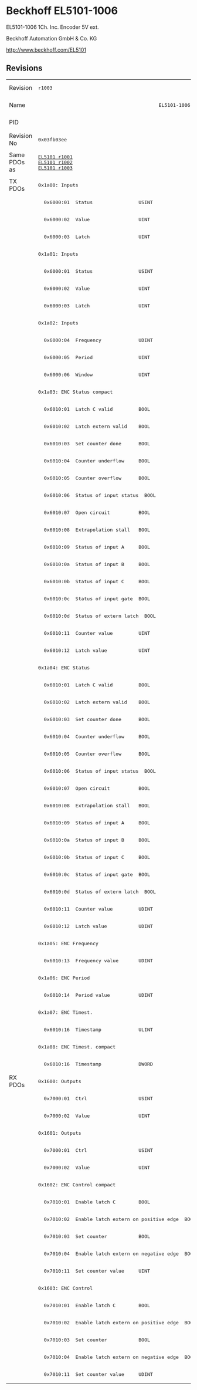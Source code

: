 # Beckhoff EL5101-1006

EL5101-1006 1Ch. Inc. Encoder 5V ext.

Beckhoff Automation GmbH & Co. KG

http://www.beckhoff.com/EL5101

## Revisions
<table>
<tr >
<td>Revision</td>
<td><pre>r1003</pre></td>
<td><pre>r1004</pre></td>
<td><pre>r1005</pre></td>
<td><pre>r1006</pre></td>
<td><pre>r1007</pre></td>
</tr>
<tr >
<td>Name</td>
<td colspan=5 align="center"><pre>EL5101-1006 1Ch. Inc. Encoder 5V ext.</pre></td>
</tr>
<tr >
<td>PID</td>
<td colspan=5 align="center"><pre>0x13ed3052</pre></td>
</tr>
<tr >
<td>Revision No</td>
<td><pre>0x03fb03ee</pre></td>
<td><pre>0x03fc03ee</pre></td>
<td><pre>0x03fd03ee</pre></td>
<td><pre>0x03fe03ee</pre></td>
<td><pre>0x03ff03ee</pre></td>
</tr>
<tr >
<td>Same PDOs as</td>
<td><pre><a href="EL5101">EL5101 r1001</a><br/><a href="EL5101">EL5101 r1002</a><br/><a href="EL5101">EL5101 r1003</a></pre></td>
<td colspan=4 align="center"><pre><a href="EL5101">EL5101 r1004</a><br/><a href="EL5101">EL5101 r1005</a><br/><a href="EL5101">EL5101 r1006</a></pre></td>
</tr>
<tr class="txpdo pdosection">
<td rowspan=52 valign=top>TX PDOs</td>
<td colspan=5 align="left"><pre>0x1a00: Inputs</pre></td>
<td></td>
</tr>
<tr class="txpdo">
<td colspan=5 align="left"><pre>  0x6000:01  Status                USINT</pre></td>
</tr>
<tr class="txpdo">
<td colspan=5 align="left"><pre>  0x6000:02  Value                 UINT</pre></td>
</tr>
<tr class="txpdo">
<td colspan=5 align="left"><pre>  0x6000:03  Latch                 UINT</pre></td>
</tr>
<tr class="txpdo pdosection">
<td colspan=5 align="left"><pre>0x1a01: Inputs</pre></td>
</tr>
<tr class="txpdo">
<td colspan=5 align="left"><pre>  0x6000:01  Status                USINT</pre></td>
</tr>
<tr class="txpdo">
<td colspan=5 align="left"><pre>  0x6000:02  Value                 UINT</pre></td>
</tr>
<tr class="txpdo">
<td colspan=5 align="left"><pre>  0x6000:03  Latch                 UINT</pre></td>
</tr>
<tr class="txpdo pdosection">
<td colspan=5 align="left"><pre>0x1a02: Inputs</pre></td>
</tr>
<tr class="txpdo">
<td colspan=5 align="left"><pre>  0x6000:04  Frequency             UDINT</pre></td>
</tr>
<tr class="txpdo">
<td colspan=5 align="left"><pre>  0x6000:05  Period                UINT</pre></td>
</tr>
<tr class="txpdo">
<td colspan=5 align="left"><pre>  0x6000:06  Window                UINT</pre></td>
</tr>
<tr class="txpdo pdosection">
<td colspan=5 align="left"><pre>0x1a03: ENC Status compact</pre></td>
</tr>
<tr class="txpdo">
<td><pre>  0x6010:01  Latch C valid         BOOL</pre></td>
<td colspan=4 align="left"><pre>  0x6010:01  Status__Latch C valid  BOOL</pre></td>
</tr>
<tr class="txpdo">
<td><pre>  0x6010:02  Latch extern valid    BOOL</pre></td>
<td colspan=4 align="left"><pre>  0x6010:02  Status__Latch extern valid  BOOL</pre></td>
</tr>
<tr class="txpdo">
<td><pre>  0x6010:03  Set counter done      BOOL</pre></td>
<td colspan=4 align="left"><pre>  0x6010:03  Status__Set counter done  BOOL</pre></td>
</tr>
<tr class="txpdo">
<td><pre>  0x6010:04  Counter underflow     BOOL</pre></td>
<td colspan=4 align="left"><pre>  0x6010:04  Status__Counter underflow  BOOL</pre></td>
</tr>
<tr class="txpdo">
<td><pre>  0x6010:05  Counter overflow      BOOL</pre></td>
<td colspan=4 align="left"><pre>  0x6010:05  Status__Counter overflow  BOOL</pre></td>
</tr>
<tr class="txpdo">
<td><pre>  0x6010:06  Status of input status  BOOL</pre></td>
<td colspan=4 align="left"><pre>  0x6010:06  Status__Status of input status  BOOL</pre></td>
</tr>
<tr class="txpdo">
<td><pre>  0x6010:07  Open circuit          BOOL</pre></td>
<td colspan=4 align="left"><pre>  0x6010:07  Status__Open circuit  BOOL</pre></td>
</tr>
<tr class="txpdo">
<td><pre>  0x6010:08  Extrapolation stall   BOOL</pre></td>
<td colspan=4 align="left"><pre>  0x6010:08  Status__Extrapolation stall  BOOL</pre></td>
</tr>
<tr class="txpdo">
<td><pre>  0x6010:09  Status of input A     BOOL</pre></td>
<td colspan=4 align="left"><pre>  0x6010:09  Status__Status of input A  BOOL</pre></td>
</tr>
<tr class="txpdo">
<td><pre>  0x6010:0a  Status of input B     BOOL</pre></td>
<td colspan=4 align="left"><pre>  0x6010:0a  Status__Status of input B  BOOL</pre></td>
</tr>
<tr class="txpdo">
<td><pre>  0x6010:0b  Status of input C     BOOL</pre></td>
<td colspan=4 align="left"><pre>  0x6010:0b  Status__Status of input C  BOOL</pre></td>
</tr>
<tr class="txpdo">
<td><pre>  0x6010:0c  Status of input gate  BOOL</pre></td>
<td colspan=4 align="left"><pre>  0x6010:0c  Status__Status of input gate  BOOL</pre></td>
</tr>
<tr class="txpdo">
<td><pre>  0x6010:0d  Status of extern latch  BOOL</pre></td>
<td colspan=4 align="left"><pre>  0x6010:0d  Status__Status of extern latch  BOOL</pre></td>
</tr>
<tr class="txpdo">
<td colspan=5 align="left"><pre>  0x6010:11  Counter value         UINT</pre></td>
</tr>
<tr class="txpdo">
<td colspan=5 align="left"><pre>  0x6010:12  Latch value           UINT</pre></td>
</tr>
<tr class="txpdo pdosection">
<td colspan=5 align="left"><pre>0x1a04: ENC Status</pre></td>
</tr>
<tr class="txpdo">
<td><pre>  0x6010:01  Latch C valid         BOOL</pre></td>
<td colspan=4 align="left"><pre>  0x6010:01  Status__Latch C valid  BOOL</pre></td>
</tr>
<tr class="txpdo">
<td><pre>  0x6010:02  Latch extern valid    BOOL</pre></td>
<td colspan=4 align="left"><pre>  0x6010:02  Status__Latch extern valid  BOOL</pre></td>
</tr>
<tr class="txpdo">
<td><pre>  0x6010:03  Set counter done      BOOL</pre></td>
<td colspan=4 align="left"><pre>  0x6010:03  Status__Set counter done  BOOL</pre></td>
</tr>
<tr class="txpdo">
<td><pre>  0x6010:04  Counter underflow     BOOL</pre></td>
<td colspan=4 align="left"><pre>  0x6010:04  Status__Counter underflow  BOOL</pre></td>
</tr>
<tr class="txpdo">
<td><pre>  0x6010:05  Counter overflow      BOOL</pre></td>
<td colspan=4 align="left"><pre>  0x6010:05  Status__Counter overflow  BOOL</pre></td>
</tr>
<tr class="txpdo">
<td><pre>  0x6010:06  Status of input status  BOOL</pre></td>
<td colspan=4 align="left"><pre>  0x6010:06  Status__Status of input status  BOOL</pre></td>
</tr>
<tr class="txpdo">
<td><pre>  0x6010:07  Open circuit          BOOL</pre></td>
<td colspan=4 align="left"><pre>  0x6010:07  Status__Open circuit  BOOL</pre></td>
</tr>
<tr class="txpdo">
<td><pre>  0x6010:08  Extrapolation stall   BOOL</pre></td>
<td colspan=4 align="left"><pre>  0x6010:08  Status__Extrapolation stall  BOOL</pre></td>
</tr>
<tr class="txpdo">
<td><pre>  0x6010:09  Status of input A     BOOL</pre></td>
<td colspan=4 align="left"><pre>  0x6010:09  Status__Status of input A  BOOL</pre></td>
</tr>
<tr class="txpdo">
<td><pre>  0x6010:0a  Status of input B     BOOL</pre></td>
<td colspan=4 align="left"><pre>  0x6010:0a  Status__Status of input B  BOOL</pre></td>
</tr>
<tr class="txpdo">
<td><pre>  0x6010:0b  Status of input C     BOOL</pre></td>
<td colspan=4 align="left"><pre>  0x6010:0b  Status__Status of input C  BOOL</pre></td>
</tr>
<tr class="txpdo">
<td><pre>  0x6010:0c  Status of input gate  BOOL</pre></td>
<td colspan=4 align="left"><pre>  0x6010:0c  Status__Status of input gate  BOOL</pre></td>
</tr>
<tr class="txpdo">
<td><pre>  0x6010:0d  Status of extern latch  BOOL</pre></td>
<td colspan=4 align="left"><pre>  0x6010:0d  Status__Status of extern latch  BOOL</pre></td>
</tr>
<tr class="txpdo">
<td colspan=5 align="left"><pre>  0x6010:11  Counter value         UDINT</pre></td>
</tr>
<tr class="txpdo">
<td colspan=5 align="left"><pre>  0x6010:12  Latch value           UDINT</pre></td>
</tr>
<tr class="txpdo pdosection">
<td colspan=5 align="left"><pre>0x1a05: ENC Frequency</pre></td>
</tr>
<tr class="txpdo">
<td colspan=5 align="left"><pre>  0x6010:13  Frequency value       UDINT</pre></td>
</tr>
<tr class="txpdo pdosection">
<td colspan=5 align="left"><pre>0x1a06: ENC Period</pre></td>
</tr>
<tr class="txpdo">
<td colspan=5 align="left"><pre>  0x6010:14  Period value          UDINT</pre></td>
</tr>
<tr class="txpdo pdosection">
<td colspan=5 align="left"><pre>0x1a07: ENC Timest.</pre></td>
</tr>
<tr class="txpdo">
<td colspan=5 align="left"><pre>  0x6010:16  Timestamp             ULINT</pre></td>
</tr>
<tr class="txpdo pdosection">
<td colspan=5 align="left"><pre>0x1a08: ENC Timest. compact</pre></td>
</tr>
<tr class="txpdo">
<td colspan=5 align="left"><pre>  0x6010:16  Timestamp             DWORD</pre></td>
</tr>
<tr class="rxpdo pdosection">
<td rowspan=18 valign=top>RX PDOs</td>
<td colspan=5 align="left"><pre>0x1600: Outputs</pre></td>
<td></td>
</tr>
<tr class="rxpdo">
<td colspan=5 align="left"><pre>  0x7000:01  Ctrl                  USINT</pre></td>
</tr>
<tr class="rxpdo">
<td colspan=5 align="left"><pre>  0x7000:02  Value                 UINT</pre></td>
</tr>
<tr class="rxpdo pdosection">
<td colspan=5 align="left"><pre>0x1601: Outputs</pre></td>
</tr>
<tr class="rxpdo">
<td colspan=5 align="left"><pre>  0x7000:01  Ctrl                  USINT</pre></td>
</tr>
<tr class="rxpdo">
<td colspan=5 align="left"><pre>  0x7000:02  Value                 UINT</pre></td>
</tr>
<tr class="rxpdo pdosection">
<td colspan=5 align="left"><pre>0x1602: ENC Control compact</pre></td>
</tr>
<tr class="rxpdo">
<td><pre>  0x7010:01  Enable latch C        BOOL</pre></td>
<td colspan=4 align="left"><pre>  0x7010:01  Control__Enable latch C  BOOL</pre></td>
</tr>
<tr class="rxpdo">
<td><pre>  0x7010:02  Enable latch extern on positive edge  BOOL</pre></td>
<td colspan=4 align="left"><pre>  0x7010:02  Control__Enable latch extern on positive edge  BOOL</pre></td>
</tr>
<tr class="rxpdo">
<td><pre>  0x7010:03  Set counter           BOOL</pre></td>
<td colspan=4 align="left"><pre>  0x7010:03  Control__Set counter  BOOL</pre></td>
</tr>
<tr class="rxpdo">
<td><pre>  0x7010:04  Enable latch extern on negative edge  BOOL</pre></td>
<td colspan=4 align="left"><pre>  0x7010:04  Control__Enable latch extern on negative edge  BOOL</pre></td>
</tr>
<tr class="rxpdo">
<td colspan=5 align="left"><pre>  0x7010:11  Set counter value     UINT</pre></td>
</tr>
<tr class="rxpdo pdosection">
<td colspan=5 align="left"><pre>0x1603: ENC Control</pre></td>
</tr>
<tr class="rxpdo">
<td><pre>  0x7010:01  Enable latch C        BOOL</pre></td>
<td colspan=4 align="left"><pre>  0x7010:01  Control__Enable latch C  BOOL</pre></td>
</tr>
<tr class="rxpdo">
<td><pre>  0x7010:02  Enable latch extern on positive edge  BOOL</pre></td>
<td colspan=4 align="left"><pre>  0x7010:02  Control__Enable latch extern on positive edge  BOOL</pre></td>
</tr>
<tr class="rxpdo">
<td><pre>  0x7010:03  Set counter           BOOL</pre></td>
<td colspan=4 align="left"><pre>  0x7010:03  Control__Set counter  BOOL</pre></td>
</tr>
<tr class="rxpdo">
<td><pre>  0x7010:04  Enable latch extern on negative edge  BOOL</pre></td>
<td colspan=4 align="left"><pre>  0x7010:04  Control__Enable latch extern on negative edge  BOOL</pre></td>
</tr>
<tr class="rxpdo">
<td colspan=5 align="left"><pre>  0x7010:11  Set counter value     UDINT</pre></td>
</tr>
</table>
